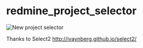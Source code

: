 redmine_project_selector
========================

![New project selector](shot1.png)

Thanks to Select2 http://ivaynberg.github.io/select2/
